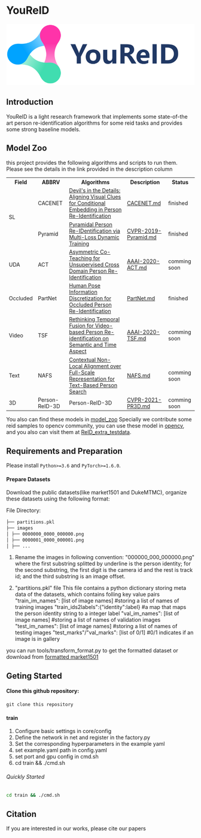 # YouReID
![image](./docs/youreid-logo.png)
## Introduction
YouReID is a light research framework that implements some state-of-the art person re-identification algorithms for some reid tasks and provides some strong baseline models.


## Model Zoo
this project provides the following algorithms and scripts to run them. Please see the details in the link provided in the description column

<table>
    <tr>
        <th>Field</th><th>ABBRV</th><th>Algorithms</th><th>Description</th><th>Status</th>
    </tr>
    <tr>
	<td rowspan="2">SL</td><td>CACENET</td><td><a href="https://arxiv.org/abs/2009.05250">Devil's in the Details: Aligning Visual Clues for Conditional Embedding in Person Re-Identification</a></td><td><a href="docs/CACENET/CACENET.md">CACENET.md</a></td><td>finished</td>
    </tr>
    <tr>
        <td>Pyramid</td><td><a href="https://openaccess.thecvf.com/content_CVPR_2019/papers/Zheng_Pyramidal_Person_Re-IDentification_via_Multi-Loss_Dynamic_Training_CVPR_2019_paper.pdf">Pyramidal Person Re-IDentification via Multi-Loss Dynamic Training</a></td><td><a href="docs/Pyramid/CVPR-2019-Pyramid.md">CVPR-2019-Pyramid.md</a></td><td>finished</td>
    </tr>
	<tr>
	<td>UDA</td><td>ACT</td><td><a href="https://arxiv.org/abs/1911.12512">Asymmetric Co-Teaching for Unsupervised Cross Domain Person Re-Identification</a></td><td><a href="docs/ACT/AAAI-2020-ACT.md">AAAI-2020-ACT.md</a></td><td>comming soon</td>
	</tr>
	<tr>
	<td>Occluded </td><td>PartNet</td><td><a href="https://arxiv.org/abs/1911.12512">Human Pose Information Discretization for Occluded Person Re-Identification</a></td><td><a href="docs/PartNet/PartNet.md">PartNet.md</a></td><td>finished</td>
	</tr>
	<tr>
	<td>Video </td><td>TSF</td><td><a href="https://arxiv.org/abs/1911.12512">Rethinking Temporal Fusion for Video-based Person Re-identification on Semantic and Time Aspect</a></td><td><a href="docs/TSF/AAAI-2020-TSF.md">AAAI-2020-TSF.md</a></td><td>comming soon</td>
	</tr>
	<tr>
	<td>Text </td><td>NAFS</td><td><a href="https://arxiv.org/pdf/2101.03036">Contextual Non-Local Alignment over Full-Scale Representation for Text-Based Person Search</a></td><td><a href="docs/NAFS/NAFS.md">NAFS.md</a></td><td>comming soon</td>
	</tr>
	<tr>
	<td>3D </td><td>Person-ReID-3D</td><td>Person-ReID-3D</td><td><a href="docs/Person-ReID-3D/CVPR-2021-PR3D.md">CVPR-2021-PR3D.md</a></td><td>comming soon</td>
	</tr>
</table>

You also can find these models in [model_zoo](docs/model_zoo.md)
Specially we contribute some reid samples to opencv community, you can use these model in [opencv](https://github.com/opencv/opencv/pull/19108), and you also can visit them at [ReID_extra_testdata](https://github.com/ReID-Team/ReID_extra_testdata).
## Requirements and Preparation
Please install `Python>=3.6` and `PyTorch>=1.6.0`. 

#### Prepare Datasets
Download the public datasets(like market1501 and DukeMTMC), organize these datasets using the following format:

File Directory:
```
├── partitions.pkl
├── images
│ ├── 0000000_0000_000000.png
│ ├── 0000001_0000_000001.png
│ ├── ...
```

1. Rename the images in following convention:
"000000_000_000000.png" where the first substring splitted by underline is the person identity;
for the second substring, the first digit is the camera id and the rest is track id;
and the third substring is an image offset.

2. "partitions.pkl" file
This file contains a python dictionary storing meta data of the datasets, which contains folling key value pairs
"train_im_names": [list of image names] #storing a list of names of training images
"train_ids2labels":{"identity":label} #a map that maps the person identity string to a integer label
"val_im_names": [list of image names] #storing a list of names of validation images
"test_im_names": [list of image names] #storing a list of names of testing images
"test_marks"/"val_marks": [list of 0/1] #0/1 indicates if an image is in gallery

you can run tools/transform_format.py to get the formatted dataset or download from [formatted market1501](https://drive.google.com/file/d/1tqRV9ECq3zufuGzXpCvk3SF5jJEa51EB/view?usp=sharing)

## Geting Started

#### Clone this github repository:
```
git clone this repository
```

#### train
1. Configure basic settings in core/config
2. Define the network in net and register in the factory.py
3. Set the corresponding hyperparameters in the example yaml
4. set example.yaml path in config.yaml  
5. set port and gpu config in cmd.sh
5. cd train && ./cmd.sh

###### Quickly Started

```bash
cd train && ./cmd.sh
```

## Citation
If you are interested in our works, please cite our papers





